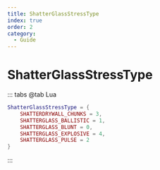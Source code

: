 ```yaml
---
title: ShatterGlassStressType
index: true
order: 2
category:
  - Guide
---
```


# ShatterGlassStressType
::: tabs
@tab Lua
```lua
ShatterGlassStressType = {
    SHATTERDRYWALL_CHUNKS = 3,
    SHATTERGLASS_BALLISTIC = 1,
    SHATTERGLASS_BLUNT = 0,
    SHATTERGLASS_EXPLOSIVE = 4,
    SHATTERGLASS_PULSE = 2
}
```
:::